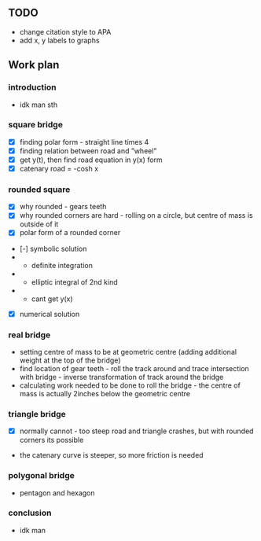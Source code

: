 ## TODO

- change citation style to APA
- add x, y labels to graphs

## Work plan

### introduction
- idk man sth

### square bridge
- [x] finding polar form - straight line times 4
- [x] finding relation between road and ”wheel”
- [x] get y(t), then find road equation in y(x) form
- [x] catenary road = -cosh x

### rounded square
 - [x] why rounded - gears teeth
 - [x] why rounded corners are hard - rolling on a circle, but centre of mass is outside of it
- [x] polar form of a rounded corner
- [-] symbolic solution
- - definite integration
- - elliptic integral of 2nd kind
- - cant get y(x)
- [x] numerical solution

### real bridge
- setting centre of mass to be at geometric centre (adding additional weight at the top of the bridge)
- find location of gear teeth - roll the track around and trace intersection with bridge - inverse transformation of track around the bridge
- calculating work needed to be done to roll the bridge - the centre of mass is actually 2inches below the geometric centre

### triangle bridge
- [x] normally cannot - too steep road and triangle crashes, but with rounded corners its possible
- the catenary curve is steeper, so more friction is needed

### polygonal bridge
- pentagon and hexagon

### conclusion
- idk man
